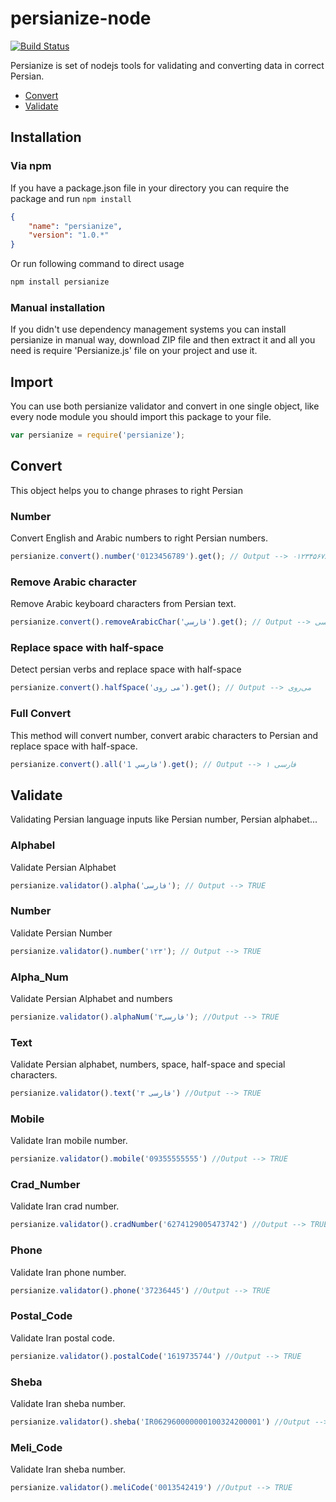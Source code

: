 # persianize-node

[![Build Status](https://travis-ci.org/opencafe/persianize-node.svg?branch=develop)](https://travis-ci.org/opencafe/persianize-node)

Persianize is set of nodejs tools for validating and converting data in correct Persian.

* [Convert](#convert)
* [Validate](#validate)

## Installation

### Via npm
If you have a package.json file in your directory you can require the package and run ```npm install```

```json
{
    "name": "persianize",
    "version": "1.0.*"
}
```

Or run following command to direct usage
```js
npm install persianize
```

### Manual installation
If you didn't use dependency management systems you can install persianize in manual way, download ZIP file and then extract it and all you need is require 'Persianize.js' file on your project and use it.

## Import
You can use both persianize validator and convert in one single object, like every node module you should import this package to your file.

```js
var persianize = require('persianize');
```

## Convert
This object helps you to change phrases to right Persian

### Number
Convert English and Arabic numbers to right Persian numbers.

```js
persianize.convert().number('0123456789').get(); // Output --> ۰۱۲۳۴۵۶۷۸۹
```

### Remove Arabic character
Remove Arabic keyboard characters from Persian text.

```js
persianize.convert().removeArabicChar('فارسي').get(); // Output --> فارسی
```

### Replace space with half-space
Detect persian verbs and replace space with half-space
```js
persianize.convert().halfSpace('می روی').get(); // Output --> می‌روی
```

### Full Convert
This method will convert number, convert arabic characters to Persian and replace space with half-space.

```js
persianize.convert().all('فارسي 1').get(); // Output --> فارسی ۱
```

## Validate
Validating Persian language inputs like Persian number, Persian alphabet...


### Alphabel
Validate Persian Alphabet

```js
persianize.validator().alpha('فارسی'); // Output --> TRUE
```

### Number
Validate Persian Number

```js
persianize.validator().number('۱۲۳'); // Output --> TRUE
```

### Alpha_Num
Validate Persian Alphabet and numbers

```js
persianize.validator().alphaNum('۳فارسی'); //Output --> TRUE
```

### Text
Validate Persian alphabet, numbers, space, half-space and special characters.

```js
persianize.validator().text('۳ فارسی') //Output --> TRUE
```

### Mobile
Validate Iran mobile number.

```js
persianize.validator().mobile('09355555555') //Output --> TRUE
```

### Crad_Number
Validate Iran crad number.

```js
persianize.validator().cradNumber('6274129005473742') //Output --> TRUE
```

### Phone
Validate Iran phone number.

```js
persianize.validator().phone('37236445') //Output --> TRUE
```

### Postal_Code
Validate Iran postal code.

```js
persianize.validator().postalCode('1619735744') //Output --> TRUE
```

### Sheba
Validate Iran sheba number.

```js
persianize.validator().sheba('IR062960000000100324200001') //Output --> TRUE
```

### Meli_Code
Validate Iran sheba number.

```js
persianize.validator().meliCode('0013542419') //Output --> TRUE
```
